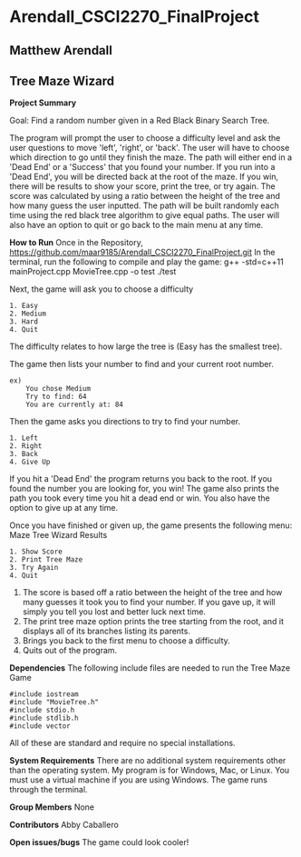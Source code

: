 # Arendall_CSCI2270_FinalProject

## Matthew Arendall
## Tree Maze Wizard

**Project Summary**

Goal: Find a random number given in a Red Black Binary Search Tree.

The program will prompt the user to choose a difficulty level and ask 
the user questions to move 'left', 'right', or 'back'.
The user will have to choose which direction to go until they finish the 
maze. The path will either end in a 'Dead End' or a 'Success' that you found your number.
If you run into a 'Dead End', you will be directed back at the root of the maze.
If you win, there will be results to show your score, print the tree, or try again.
The score was calculated by using a ratio between the height of the tree 
and how many guess the user inputted.
The path will be built randomly each time using the red black tree
algorithm to give equal paths. The user will also have an option to quit or go back to the main
menu at any time. 

**How to Run**
Once in the Repository, https://github.com/maar9185/Arendall_CSCI2270_FinalProject.git
In the terminal, run the following to compile and play the game:
	g++ -std=c++11 mainProject.cpp MovieTree.cpp -o test
	./test
	
Next, the game will ask you to choose a difficulty

	1. Easy
	2. Medium
	3. Hard
	4. Quit
	
The difficulty relates to how large the tree is (Easy has the smallest tree).

The game then lists your number to find and your current root number.
```
ex)
	You chose Medium
	Try to find: 64
	You are currently at: 84
```
Then the game asks you directions to try to find your number.

	1. Left
	2. Right
	3. Back
	4. Give Up
	
If you hit a 'Dead End' the program returns you back to the root. 
If you found the number you are looking for, you win! The game also prints
the path you took every time you hit a dead end or win.
You also have the option to give up at any time.

Once you have finished or given up, the game presents the following menu:
Maze Tree Wizard Results

	1. Show Score
    2. Print Tree Maze
    3. Try Again
    4. Quit

1. The score is based off a ratio between the height of the tree and how many 
guesses it took you to find your number. If you gave up, it will simply you tell
you lost and better luck next time.
2. The print tree maze option prints the tree starting from the root, and it
displays all of its branches listing its parents.
3. Brings you back to the first menu to choose a difficulty.
4. Quits out of the program.

**Dependencies**
The following include files are needed to run the Tree Maze Game

	#include iostream
	#include "MovieTree.h"
	#include stdio.h
	#include stdlib.h
	#include vector

All of these are standard and require no special installations.

**System Requirements**
There are no additional system requirements other than the operating system.
My program is for Windows, Mac, or Linux. You must use a virtual machine if 
you are using Windows. The game runs through the terminal.

**Group	Members**
None

**Contributors**
Abby Caballero

**Open issues/bugs**
The game could look cooler!
